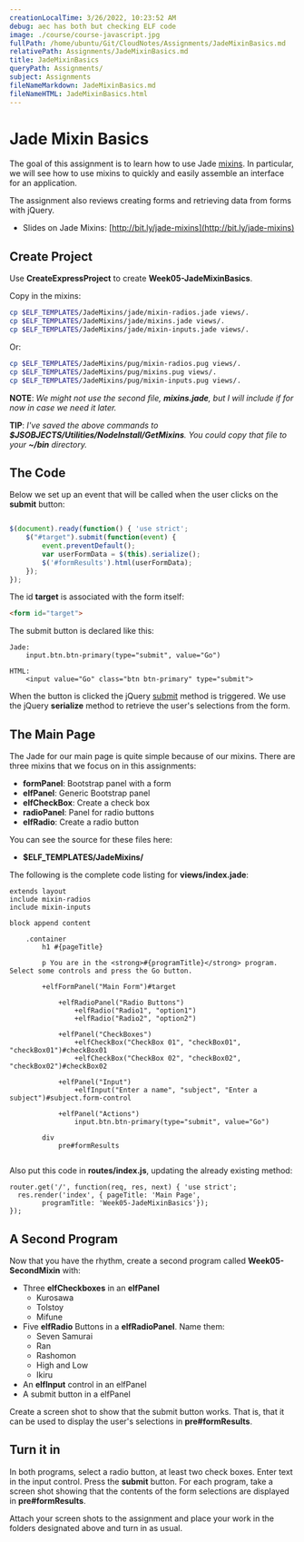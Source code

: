```yaml
---
creationLocalTime: 3/26/2022, 10:23:52 AM
debug: aec has both but checking ELF code
image: ./course/course-javascript.jpg
fullPath: /home/ubuntu/Git/CloudNotes/Assignments/JadeMixinBasics.md
relativePath: Assignments/JadeMixinBasics.md
title: JadeMixinBasics
queryPath: Assignments/
subject: Assignments
fileNameMarkdown: JadeMixinBasics.md
fileNameHTML: JadeMixinBasics.html
---
```



<!-- toc -->
<!-- tocstop -->

# Jade Mixin Basics

The goal of this assignment is to learn how to use Jade [mixins](https://pugjs.org/language/mixins.html). In particular, we will see how to use mixins to quickly and easily assemble an interface for an application.

The assignment also reviews creating forms and retrieving data from forms with jQuery.

- Slides on Jade Mixins: [http://bit.ly/jade-mixins](http://bit.ly/jade-mixins)

## Create Project

Use **CreateExpressProject** to create **Week05-JadeMixinBasics**.

Copy in the mixins:

```bash
cp $ELF_TEMPLATES/JadeMixins/jade/mixin-radios.jade views/.
cp $ELF_TEMPLATES/JadeMixins/jade/mixins.jade views/.
cp $ELF_TEMPLATES/JadeMixins/jade/mixin-inputs.jade views/.
```

Or:

```bash
cp $ELF_TEMPLATES/JadeMixins/pug/mixin-radios.pug views/.
cp $ELF_TEMPLATES/JadeMixins/pug/mixins.pug views/.
cp $ELF_TEMPLATES/JadeMixins/pug/mixin-inputs.pug views/.
```

**NOTE**: *We might not use the second file, **mixins.jade**, but I will include if for now in case we need it later.*

**TIP**: *I've saved the above commands to **$JSOBJECTS/Utilities/NodeInstall/GetMixins**. You could copy that file to your **~/bin** directory.*

## The Code

Below we set up an event that will be called when the user clicks on the **submit** button:

```javascript

$(document).ready(function() { 'use strict';
    $("#target").submit(function(event) {
        event.preventDefault();
        var userFormData = $(this).serialize();
        $('#formResults').html(userFormData);
    });
});
```

The id **target** is associated with the form itself:

```html
<form id="target">
```

The submit button is declared like this:

```
Jade:
	input.btn.btn-primary(type="submit", value="Go")

HTML:
	<input value="Go" class="btn btn-primary" type="submit">
```

When the button is clicked the jQuery [submit]() method is triggered. We use the jQuery **serialize** method to retrieve the user's selections from the form.


## The Main Page

The Jade for our main page is quite simple because of our mixins. There are three mixins that we focus on in this assignments:

* **formPanel**: Bootstrap panel with a form
* **elfPanel**: Generic Bootstrap panel
* **elfCheckBox**: Create a check box
* **radioPanel**: Panel for radio buttons
* **elfRadio**: Create a radio button

You can see the source for these files here:

* **$ELF_TEMPLATES/JadeMixins/**

The following is the complete code listing for **views/index.jade**:

```jade
extends layout
include mixin-radios
include mixin-inputs

block append content

    .container
        h1 #{pageTitle}

        p You are in the <strong>#{programTitle}</strong> program. Select some controls and press the Go button.

        +elfFormPanel("Main Form")#target

            +elfRadioPanel("Radio Buttons")
                +elfRadio("Radio1", "option1")
                +elfRadio("Radio2", "option2")

            +elfPanel("CheckBoxes")
                +elfCheckBox("CheckBox 01", "checkBox01", "checkBox01")#checkBox01
                +elfCheckBox("CheckBox 02", "checkBox02", "checkBox02")#checkBox02

            +elfPanel("Input")
                +elfInput("Enter a name", "subject", "Enter a subject")#subject.form-control

            +elfPanel("Actions")
                input.btn.btn-primary(type="submit", value="Go")

        div
            pre#formResults


```

Also put this code in **routes/index.js**, updating the already existing method:

```
router.get('/', function(req, res, next) { 'use strict';
  res.render('index', { pageTitle: 'Main Page',
        programTitle: 'Week05-JadeMixinBasics'});
});
```

## A Second Program

Now that you have the rhythm, create a second program called **Week05-SecondMixin** with:

- Three **elfCheckboxes** in an **elfPanel**
	- Kurosawa
	- Tolstoy
	- Mifune
- Five **elfRadio** Buttons in a **elfRadioPanel**. Name them:
	- Seven Samurai
	- Ran
	- Rashomon
	- High and Low
	- Ikiru
- An **elfInput** control in an elfPanel
- A submit button in a elfPanel

Create a screen shot to show that the submit button works. That is, that it can be used to display the user's selections in **pre#formResults**.

## Turn it in

In both programs, select a radio button, at least two check boxes. Enter text in the input control. Press the **submit** button. For each program, take a screen shot showing that the contents of the form selections are displayed in **pre#formResults**.

Attach your screen shots to the assignment and place your work in the folders designated above and turn in as usual.
